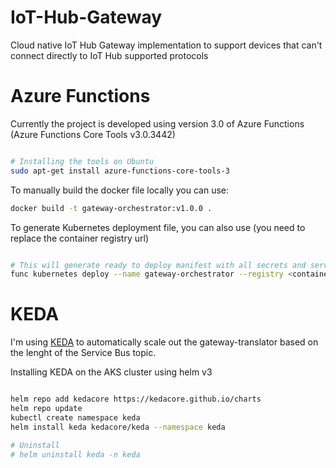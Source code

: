 # IoT-Hub-Gateway
Cloud native IoT Hub Gateway implementation to support devices that can't connect directly to IoT Hub supported protocols

# Azure Functions

Currently the project is developed using version 3.0 of Azure Functions (Azure Functions Core Tools v3.0.3442)

```bash

# Installing the tools on Ubuntu
sudo apt-get install azure-functions-core-tools-3

```

To manually build the docker file locally you can use:

```bash
docker build -t gateway-orchestrator:v1.0.0 .
```

To generate Kubernetes deployment file, you can also use (you need to replace the container registry url)

```bash

# This will generate ready to deploy manifest with all secrets and services for that particular function
func kubernetes deploy --name gateway-orchestrator --registry <container-registry-username> --dry-run

```

# KEDA

I'm using [KEDA](https://keda.sh) to automatically scale out the gateway-translator based on the lenght of the Service Bus topic.

Installing KEDA on the AKS cluster using helm v3

```bash

helm repo add kedacore https://kedacore.github.io/charts
helm repo update
kubectl create namespace keda
helm install keda kedacore/keda --namespace keda

# Uninstall
# helm uninstall keda -n keda

```